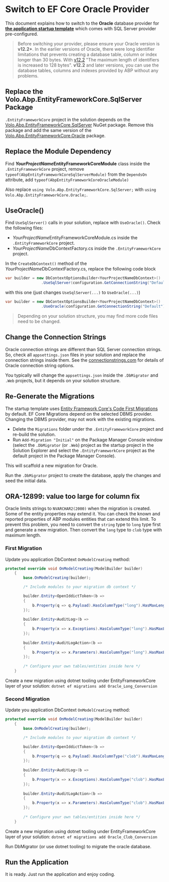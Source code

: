 # Switch to EF Core Oracle Provider

This document explains how to switch to the **Oracle** database provider for **[the application startup template](Startup-Templates/Application.md)** which comes with SQL Server provider pre-configured.

> Before switching your provider, please ensure your Oracle version is **v12.2+**. In the earlier versions of Oracle, there were long identifier limitations that prevents creating a database table, column or index longer than 30 bytes. With [v12.2](https://docs.oracle.com/en/database/oracle/oracle-database/12.2/newft/new-features.html#GUID-64283AD6-0939-47B0-856E-5E9255D7246B) "The maximum length of identifiers is increased to 128 bytes". **v12.2** and later versions, you can use the database tables, columns and indexes provided by ABP without any problems. 

## Replace the Volo.Abp.EntityFrameworkCore.SqlServer Package

`.EntityFrameworkCore` project in the solution depends on the [Volo.Abp.EntityFrameworkCore.SqlServer](https://www.nuget.org/packages/Volo.Abp.EntityFrameworkCore.SqlServer) NuGet package. Remove this package and add the same version of the [Volo.Abp.EntityFrameworkCore.Oracle](https://www.nuget.org/packages/Volo.Abp.EntityFrameworkCore.Oracle) package.

## Replace the Module Dependency

Find ***YourProjectName*EntityFrameworkCoreModule** class inside the `.EntityFrameworkCore` project, remove `typeof(AbpEntityFrameworkCoreSqlServerModule)` from the `DependsOn` attribute, add `typeof(AbpEntityFrameworkCoreOracleModule)`

Also replace `using Volo.Abp.EntityFrameworkCore.SqlServer;` with `using Volo.Abp.EntityFrameworkCore.Oracle;`.

## UseOracle()

Find `UseSqlServer()` calls in your solution, replace with `UseOracle()`. Check the following files:

* *YourProjectName*EntityFrameworkCoreModule.cs inside the `.EntityFrameworkCore` project.
* *YourProjectName*DbContextFactory.cs inside the `.EntityFrameworkCore` project.


In the `CreateDbContext()` method of the *YourProjectName*DbContextFactory.cs, replace the following code block

```csharp
var builder = new DbContextOptionsBuilder<YourProjectNameDbContext>()
                .UseSqlServer(configuration.GetConnectionString("Default"));
```

with this one (just changes `UseSqlServer(...)` to `UseOracle(...)`)
```csharp
var builder = new DbContextOptionsBuilder<YourProjectNameDbContext>()
                .UseOracle(configuration.GetConnectionString("Default"));
```

> Depending on your solution structure, you may find more code files need to be changed.

## Change the Connection Strings

Oracle connection strings are different than SQL Server connection strings. So, check all `appsettings.json` files in your solution and replace the connection strings inside them. See the [connectionstrings.com]( https://www.connectionstrings.com/oracle/ ) for details of Oracle connection string options.

You typically will change the `appsettings.json` inside the `.DbMigrator` and `.Web` projects, but it depends on your solution structure.

## Re-Generate the Migrations

The startup template uses [Entity Framework Core's Code First Migrations](https://docs.microsoft.com/en-us/ef/core/managing-schemas/migrations/) by default. 
EF Core Migrations depend on the selected DBMS provider. Changing the DBMS provider, may not work with the existing migrations.

* Delete the `Migrations` folder under the `.EntityFrameworkCore` project and re-build the solution.
* Run `Add-Migration "Initial"` on the Package Manager Console window (select the `.DbMigrator`  (or `.Web`) project as the startup project in the Solution Explorer and select the `.EntityFrameworkCore` project as the default project in the Package Manager Console).

This will scaffold a new migration for Oracle.

Run the `.DbMigrator` project to create the database, apply the changes and seed the initial data.

## ORA-12899: value too large for column fix

Oracle limits strings to `NVARCHAR2(2000)` when the migration is created. Some of the entity properties may extend it. You can check the known and reported properties of ABP modules entities that can extend this limit. To prevent this problem, you need to convert the `string` type to `long`  type first and generate a new migration. Then convert the `long` type to `clob` type with maximum length. 

### First Migration

Update you application DbContext `OnModelCreating` method:

```csharp
protected override void OnModelCreating(ModelBuilder builder)
    {
        base.OnModelCreating(builder);

        /* Include modules to your migration db context */

        builder.Entity<OpenIddictToken>(b =>
        {
            b.Property(q => q.Payload).HasColumnType("long").HasMaxLength(int.MaxValue);
        });
        
        builder.Entity<AuditLog>(b =>
        {
            b.Property(x => x.Exceptions).HasColumnType("long").HasMaxLength(int.MaxValue);
        });
        
        builder.Entity<AuditLogAction>(b =>
        {
            b.Property(x => x.Parameters).HasColumnType("long").HasMaxLength(int.MaxValue);
        });
        
        /* Configure your own tables/entities inside here */
    }
```

Create a new migration using dotnet tooling under EntityFrameworkCore layer of your solution: `dotnet ef migrations add Oracle_Long_Conversion`

### Second Migration

Update you application DbContext `OnModelCreating` method:

```csharp
protected override void OnModelCreating(ModelBuilder builder)
    {
        base.OnModelCreating(builder);

        /* Include modules to your migration db context */

        builder.Entity<OpenIddictToken>(b =>
        {
            b.Property(q => q.Payload).HasColumnType("clob").HasMaxLength(4000);
        });
        
        builder.Entity<AuditLog>(b =>
        {
            b.Property(x => x.Exceptions).HasColumnType("clob").HasMaxLength(4000);
        });
        
        builder.Entity<AuditLogAction>(b =>
        {
            b.Property(x => x.Parameters).HasColumnType("clob").HasMaxLength(4000);
        });
        
        /* Configure your own tables/entities inside here */
    }
```

Create a new migration using dotnet tooling under EntityFrameworkCore layer of your solution: `dotnet ef migrations add Oracle_Clob_Conversion`

Run DbMigrator (or use dotnet tooling) to migrate the oracle database.

## Run the Application

It is ready. Just run the application and enjoy coding.
